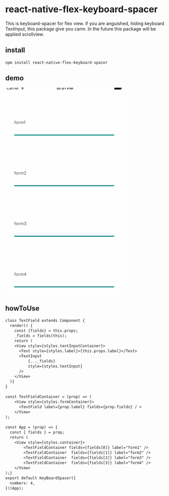 # react-native-flex-keyboard-spacer
This is keyboard-spacer for flex view.
if you are anguished, hiding keyboard TextInput, this package give you carm.
In the future this package will be applied scrollview.

## install

```
npm install react-native-flex-keyboard-spacer
```

## demo
![formspacerdemo](./formSpacer.gif)

## howToUse

```
class TextField extends Component {
  render() {
    const {fields} = this.props;
    _fields = fields(this);
    return (
    <View style={styles.textInputContainer}>
      <Text style={styles.label}>{this.props.label}</Text>
      <TextInput
          {..._fields}
          style={styles.textInput}
      />
    </View>
  )}
}

const TextFieldContainer = (prop) => (
    <View style={styles.formContainer}>
      <TextField label={prop.label} fields={prop.fields} / >
    </View>
);

const App = (prop) => {
  const { fields } = prop;
  return (
    <View style={styles.container}>
        <TextFieldContainer fields={fields[0]} label="form1" />
        <TextFieldContainer  fields={fields[1]} label="form2" />
        <TextFieldContainer  fields={fields[2]} label="form3" />
        <TextFieldContainer  fields={fields[3]} label="form4" />
    </View>
);}
export default KeyBoardSpacer({
  numbers: 4,
})(App);
```
